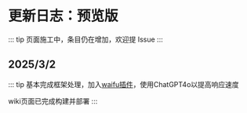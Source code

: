# 更新日志：预览版
::: tip
页面施工中，条目仍在增加，欢迎提 Issue
:::
## 2025/3/2
::: tip 基本完成框架处理，加入[waifu插件](https://github.com/ElvisChenML/Waifu)，使用ChatGPT4o以提高响应速度

wiki页面已完成构建并部署
:::